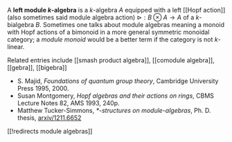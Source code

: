 A __left module $k$-algebra__ is a $k$-algebra $A$ equipped with a left [[Hopf action]] (also sometimes said module algebra action) $\triangleright: B\otimes A\to A$ of a $k$-bialgebra $B$. Sometimes one talks about module algebras meaning a monoid with Hopf actions of a bimonoid in a more general symmetric monoidal category; a <em>module monoid</em> would be a better term if the category is not $k$-linear.

Related entries include [[smash product algebra]], [[comodule algebra]], [[gebra]], [[bigebra]]

* S. Majid, _Foundations of quantum group theory_, Cambridge University Press 1995, 2000.
* Susan Montgomery, _Hopf algebras and their actions on rings_, CBMS Lecture Notes 82, AMS 1993, 240p.
* Matthew Tucker-Simmons, _$\ast$-structures on module-algebras_, Ph. D. thesis, [arxiv/1211.6652](http://arxiv.org/abs/1211.6652)

[[!redirects module algebras]]
